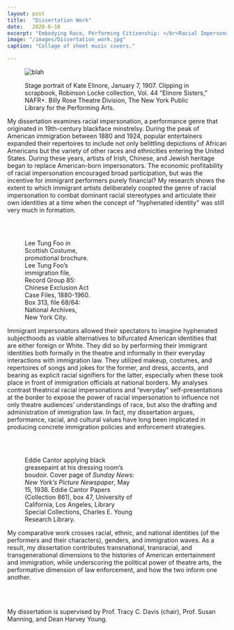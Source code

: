 ```yaml
---
layout: post
title:  "Dissertation Work"
date:   2020-6-18
excerpt: "Embodying Race, Performing Citizenship: </br>Racial Impersonation and Immigrant Identity in American Popular Entertainment, 1880&#8211;1930"
image: "/images/Dissertation_work.jpg"
caption: "Collage of sheet music covers."

---
```


<figure class="image left"><img src="{{ "/images/Kate_Elinore.png" | absolute_url }}" alt="blah" /><p class="image figcaption">Stage portrait of Kate Elinore, January 7, 1907. Clipping in scrapbook, Robinson Locke collection, Vol. 44 “Elinore Sisters,” NAFR+. Billy Rose Theatre Division, The New York Public Library for the Performing Arts.
</p></figure>

My dissertation examines racial impersonation, a performance genre that originated in 19th-century blackface minstrelsy. During the peak of American immigration between 1880 and 1924, popular entertainers expanded their repertoires to include not only belittling depictions of African Americans but the variety of other races and ethnicities entering the United States. During these years, artists of Irish, Chinese, and Jewish heritage began to replace American-born impersonators. The economic profitability of racial impersonation encouraged broad participation, but was the incentive for immigrant performers purely financial? My research shows the extent to which immigrant artists deliberately coopted the genre of racial impersonation to combat dominant racial stereotypes and articulate their own identities at a time when the concept of "hyphenated identity" was still very much in formation.

<br>

<figure class="image right" style="width:30%"><img src="{{ "/images/Lee_Tung_Foo.png" | absolute_url }}" alt="" /><p class="image figcaption">Lee Tung Foo in Scottish Costume, promotional brochure. Lee Tung Foo’s immigration file, Record Group 85: Chinese Exclusion Act Case Files, 1880-1960. Box 313, file 68/64: National Archives, New York City.
</p></figure>

Immigrant impersonators allowed their spectators to imagine hyphenated subjecthoods as viable alternatives to bifurcated American identities that are either foreign or White. They did so by performing their immigrant identities both formally in the theatre and informally in their everyday interactions with immigration law.  They utilized makeup, costumes, and repertoires of songs and jokes for the former, and dress, accents, and bearing as explicit racial signifiers for the latter, especially when these took place in front of immigration officials at national borders. My analyses contrast theatrical racial impersonations and “everyday” self-presentations at the border to expose the power of racial impersonation to influence not only theatre audiences’ understandings of race, but also the drafting and administration of immigration law. In fact, my dissertation argues, performance, racial, and cultural values have long been implicated in producing concrete immigration policies and enforcement strategies.

<br>

<figure class="image left" style="max-width: 50%;"><img src="{{ "/images/Eddie_Cantor.jpg" | absolute_url }}" alt="" /><p class="image figcaption">Eddie Cantor applying black greasepaint at his dressing room’s boudoir. Cover page of <i>Sunday News: New York’s Picture Newspaper</i>, May 15, 1938. Eddie Cantor Papers (Collection 861), box 47, University of California, Los Angeles, Library Special Collections, Charles E. Young Research Library.
</p></figure>

My comparative work crosses racial, ethnic, and national identities (of the performers and their characters), genders, and immigration waves. As a result, my dissertation contributes transnational, transracial, and transgenerational dimensions to the histories of American entertainment and immigration, while underscoring the political power of theatre arts, the performative dimension of law enforcement, and how the two inform one another.

<br>
<br>

My dissertation is supervised by Prof. Tracy C. Davis (chair), Prof. Susan Manning, and Dean Harvey Young.
